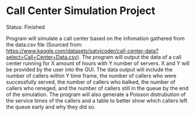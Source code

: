 # Call Center Simulation Project

Status: Finished

Program will simulate a call center based on the infomation gathered from the data.csv file (Sourced from: https://www.kaggle.com/datasets/satvicoder/call-center-data?select=Call+Center+Data.csv). The program will output the data of a call center running for X amount of hours with Y number of servers. X and Y will be provided by the user into the GUI. The data output will include the number of callers within Y time frame, the number of callers who were successfully served, the number of callers who balked, the number of callers who reneged, and the number of callers still in the queue by the end of the simulation. The program will also generate a Poisson distrubution of the service times of the callers and a table to better show which callers left the queue early and why they did so. 
